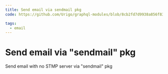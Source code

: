 ```yaml
---
title: Send email via sendmail pkg
code: https://github.com/Urigo/graphql-modules/blob/8cb2fd7d9938a856f83e4eee2081384533771904/website/lambda/contact.js

tags:
  - email
---
```


# Send email via "sendmail" pkg

Send email with no STMP server via "sendmail" pkg
